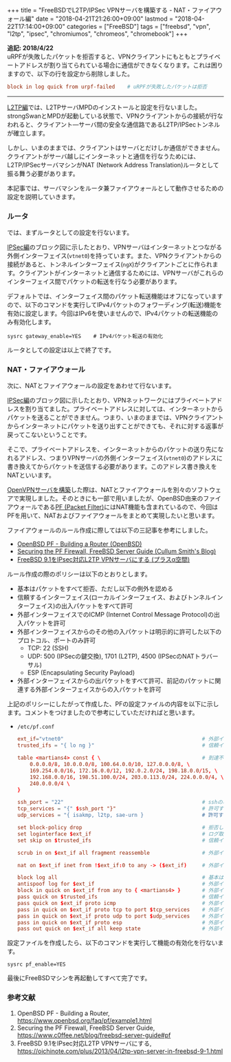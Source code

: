 +++
title = "FreeBSDでL2TP/IPSec VPNサーバを構築する - NAT・ファイアウォール編"
date = "2018-04-21T21:26:00+09:00"
lastmod = "2018-04-22T17:14:00+09:00"
categories = ["FreeBSD"]
tags = ["freebsd", "vpn", "l2tp", "ipsec", "chromiumos", "chromeos", "chromebook"]
+++

**追記: 2018/4/22**  
uRPFが失敗したパケットを拒否すると、VPNクライアントにもともとプライベートアドレスが割り当てられている場合に通信ができなくなります。これは困りますので、以下の行を設定から削除しました。

``` conf
block in log quick from urpf-failed    # uRPFが失敗したパケットは拒否
```

___

[L2TP編](/post/freebsd-l2tp-ipsec-l2tp/)では、L2TPサーバMPDのインストールと設定を行ないました。strongSwanとMPDが起動している状態で、VPNクライアントからの接続が行なわれると、クライアント―サーバ間の安全な通信路であるL2TP/IPSecトンネルが確立します。

しかし、いまのままでは、クライアントはサーバとだけしか通信ができません。クライアントがサーバ越しにインターネットと通信を行なうためには、L2TP/IPSecサーバマシンがNAT (Network Address Translation)ルータとして振る舞う必要があります。

本記事では、サーバマシンをルータ兼ファイアウォールとして動作させるための設定を説明していきます。

### ルータ
では、まずルータとしての設定を行ないます。

[IPSec編](/post/freebsd-l2tp-ipsec-ipsec/)のブロック図に示したとおり、VPNサーバはインターネットとつながる外側インターフェイス(`vtnet0`)を持っています。また、VPNクライアントからの接続があると、トンネルインターフェイス(`ngX`)がクライアントごとに作られます。クライアントがインターネットと通信するためには、VPNサーバがこれらのインターフェイス間でパケットの転送を行なう必要があります。

デフォルトでは、インターフェイス間のパケット転送機能はオフになっていますので、以下のコマンドを実行してIPv4パケットのフォワーディング(転送)機能を有効に設定します。今回はIPv6を使いませんので、IPv4パケットの転送機能のみ有効化します。

``` shell
sysrc gateway_enable=YES    # IPv4パケット転送の有効化
```

ルータとしての設定は以上で終了です。

### NAT・ファイアウォール
次に、NATとファイアウォールの設定をあわせて行ないます。

[IPSec編](/post/freebsd-l2tp-ipsec-ipsec/)のブロック図に示したとおり、VPNネットワークにはプライベートアドレスを割り当てました。プライベートアドレスに対しては、インターネットからパケットを送ることができません。つまり、いまのままでは、VPNクライアントからインターネットにパケットを送り出すことができても、それに対する返事が戻ってこないということです。

そこで、プライベートアドレスを、インターネットからのパケットの送り先になれるアドレス、つまりVPNサーバの外側インターフェイス(`vtnet0`)のアドレスに書き換えてからパケットを送信する必要があります。このアドレス書き換えをNATといいます。

[OpenVPNサーバを構築](/post/freebsd-openvpn-server-router/)した際は、NATとファイアウォールを別々のソフトウェアで実現しました。そのときにも一部で用いましたが、OpenBSD由来のファイアウォールである[PF (Packet Filter)](https://www.openbsd.org/faq/pf/)にはNAT機能も含まれているので、今回はPFを用いて、NATおよびファイアウォールをまとめて実現したいと思います。

ファイアウォールのルール作成に際しては以下の三記事を参考にしました。

- [OpenBSD PF - Building a Router (OpenBSD)](https://www.openbsd.org/faq/pf/example1.html)
- [Securing the PF Firewall, FreeBSD Server Guide (Cullum Smith's Blog)](https://www.c0ffee.net/blog/freebsd-server-guide#pf)
- [FreeBSD 9.1をIPsec対応L2TP VPNサーバにする (プラスα空間)](https://oichinote.com/plus/2013/04/l2tp-vpn-server-in-freebsd-9-1.html)

ルール作成の際のポリシーは以下のとおりとします。

- 基本はパケットをすべて拒否、ただし以下の例外を認める
- 信頼するインターフェイス(ローカルインターフェイス、およびトンネルインターフェイス)の出入パケットをすべて許可
- 外部インターフェイスでのICMP (Internet Control Message Protocol)の出入パケットを許可
- 外部インターフェイスからのその他の入パケットは明示的に許可した以下のプロトコル、ポートのみ許可
    - TCP: 22 (SSH)
    - UDP: 500 (IPSecの鍵交換), 1701 (L2TP), 4500 (IPSecのNATトラバーサル)
    - ESP (Encapsulating Security Payload)
- 外部インターフェイスからの出パケットをすべて許可、前記のパケットに関連する外部インターフェイスからの入パケットを許可

上記のポリシーにしたがって作成した、PFの設定ファイルの内容を以下に示します。コメントをつけましたので参考にしていただければと思います。

- `/etc/pf.conf`

    ``` conf
    ext_if="vtnet0"                                             # 外部インターフェイス名
    trusted_ifs = "{ lo ng }"                                   # 信頼インターフェイスを指定
    
    table <martians4> const { \                                 # 到達不能なアドレスブロックのテーブル
        0.0.0.0/8, 10.0.0.0/8, 100.64.0.0/10, 127.0.0.0/8, \
        169.254.0.0/16, 172.16.0.0/12, 192.0.2.0/24, 198.18.0.0/15, \
        192.168.0.0/16, 198.51.100.0/24, 203.0.113.0/24, 224.0.0.0/4, \
        240.0.0.0/4 \
    }
    
    ssh_port = "22"                                             # sshのポート番号
    tcp_services = "{" $ssh_port "}"                            # 許可するTCPポート番号
    udp_services = "{ isakmp, l2tp, sae-urn }                   # 許可するUDPポート番号
    
    set block-policy drop                                       # 拒否したパケットは廃棄
    set loginterface $ext_if                                    # ログ取得の対象を外部インターフェイスとする
    set skip on $trusted_ifs                                    # 信頼インターフェイスについてはチェックをスキップ
    
    scrub in on $ext_if all fragment reassemble                 # 外部インターフェイスからの入パケットがフラグメント化されていれば再アセンブル
    
    nat on $ext_if inet from !$ext_if:0 to any -> ($ext_if)     # 外部インタフェースからの出パケットを必要に応じてNAT
    
    block log all                                               # 基本はパケットをすべて拒否
    antispoof log for $ext_if                                   # 外部インターフェイスでのアンチスプーフ処理を有効化
    block in quick on $ext_if from any to { <martians4> }       # 外部インターフェイスへの到達不能アドレス宛て入パケットは拒否
    pass quick on $trusted_ifs                                  # 信頼インターフェイスについてはすべて許可
    pass quick on $ext_if proto icmp                            # 外部インターフェイスのICMPパケットは許可
    pass in quick on $ext_if proto tcp to port $tcp_services    # 外部インターフェイスへのTCPパケットは指定したもののみ許可
    pass in quick on $ext_if proto udp to port $udp_services    # 外部インターフェイスへのUDPパケットは指定したもののみ許可
    pass in quick on $ext_if proto esp                          # 外部インターフェイスへのESPパケットを許可
    pass out quick on $ext_if all keep state                    # 外部インターフェイスからの出パケットは許可
    ```

設定ファイルを作成したら、以下のコマンドを実行して機能の有効化を行ないます。

``` shell
sysrc pf_enable=YES
```

最後にFreeBSDマシンを再起動してすべて完了です。

### 参考文献
1. OpenBSD PF - Building a Router, https://www.openbsd.org/faq/pf/example1.html
1. Securing the PF Firewall, FreeBSD Server Guide, https://www.c0ffee.net/blog/freebsd-server-guide#pf
1. FreeBSD 9.1をIPsec対応L2TP VPNサーバにする, https://oichinote.com/plus/2013/04/l2tp-vpn-server-in-freebsd-9-1.html
